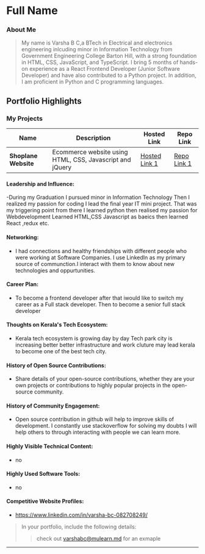 # Full Name 

### About Me

>My name is Varsha B C,a BTech in Electrical and electronics engineering inlcuding minor in Information Technology from Government Engineering College Barton Hill, with a strong foundation in HTML, CSS, JavaScript, and TypeScript. I bring 5 months of hands-on experience as a React Frontend Developer (Junior Software Developer) and have also contributed to a Python project. In addition, I am proficient in Python and C programming languages.



## Portfolio Highlights

### My Projects

| Name                | Description                                                               | Hosted Link                              | Repo Link                                                      |
|---------------------|---------------------------------------------------------------------------|------------------------------------------|----------------------------------------------------------------|
| **Shoplane Website**  | Ecommerce website using HTML, CSS, Javascript and jQuery                                              | [Hosted Link 1](https://codepen.io/Varsha-Bc/full/poqqGxo)    | [Repo Link 1](https://github.com/Var-sha-16/ShopLaneWebsite.git)             |


#### Leadership and Influence:

-During my Graduation I pursued minor in Information Technology Then I realized my passion for coding I lead the final year IT mini project. That was my triggering point from there I learned python then realised my passion for Webdevelopment Learned HTML,CSS Javascript as baeics then learned React ,redux etc.

#### Networking:

- I had connections and healthy friendships with different people who were working at Software Companies. I use LinkedIn as my primary source of communction.I interact with them to know about new technologies and oppurtunities.

#### Career Plan:

- To become a frontend developer after that iwould like to switch my career as a Full stack developer. Then to become a senior full stack developer 

#### Thoughts on Kerala's Tech Ecosystem:

- Kerala tech ecosystem is growing day by day Tech park city is increasing better better infrastructure  and work cluture may lead kerala to become one of the best tech city.
#### History of Open Source Contributions:

- Share details of your open-source contributions, whether they are your own projects or contributions to highly popular projects in the open-source community.

#### History of Community Engagement:

-  Open source contribution in github will help to improve skills of development. I constantly use stackoverflow for solving my doubts I will help others to through interacting with people we can learn more.

#### Highly Visible Technical Content:

- no

#### Highly Used Software Tools:

- no

#### Competitive Website Profiles:

- https://www.linkedin.com/in/varsha-bc-082708249/



> In your portfolio, include the following details:
>> check out [varshabc@mulearn.md](./profiles/varshabc@mulearn.md) for an exmaple

---
